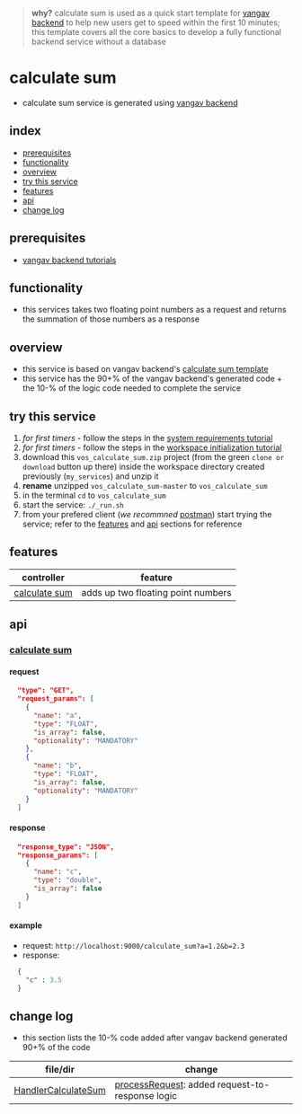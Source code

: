 
> **why?** calculate sum is used as a quick start template for [vangav backend](https://github.com/vangav/vos_backend) to help new users get to speed within the first 10 minutes; this template covers all the core basics to develop a fully functional backend service without a database

# calculate sum

+ calculate sum service is generated using [vangav backend](https://github.com/vangav/vos_backend)

## index

+ [prerequisites](https://github.com/vangav/vos_calculate_sum#prerequisites)
+ [functionality](https://github.com/vangav/vos_calculate_sum#functionality)
+ [overview](https://github.com/vangav/vos_calculate_sum#overview)
+ [try this service](https://github.com/vangav/vos_calculate_sum#try-this-service)
+ [features](https://github.com/vangav/vos_calculate_sum#features)
+ [api](https://github.com/vangav/vos_calculate_sum#api)
+ [change log](https://github.com/vangav/vos_calculate_sum#change-log)

## prerequisites

+ [vangav backend tutorials](https://github.com/vangav/vos_backend)

## functionality

+ this services takes two floating point numbers as a request and returns the summation of those numbers as a response

## overview

+ this service is based on vangav backend's [calculate sum template](https://github.com/vangav/vos_backend/tree/master/vangav_backend_templates/vos_calculate_sum)
+ this service has the 90+% of the vangav backend's generated code + the 10-% of the logic code needed to complete the service

## try this service

1. *for first timers* - follow the steps in the [system requirements tutorial](https://github.com/vangav/vos_backend#system-requirements)
2. *for first timers* - follow the steps in the [workspace initialization tutorial](https://github.com/vangav/vos_backend#init)
3. download this `vos_calculate_sum.zip` project (from the green `clone or download` button up there) inside the workspace directory created previously (`my_services`) and unzip it
4. **rename** unzipped `vos_calculate_sum-master` to `vos_calculate_sum`
5. in the terminal `cd` to `vos_calculate_sum`
6. start the service: `./_run.sh`
7. from your prefered client (*we recommned* [postman](https://www.getpostman.com/docs/postman/launching_postman/installation_and_updates)) start trying the service; refer to the [features](https://github.com/vangav/vos_calculate_sum#features) and [api](https://github.com/vangav/vos_calculate_sum#api) sections for reference

## features

| controller | feature |
| ---------- | ------- |
| [calculate sum](https://github.com/vangav/vos_calculate_sum/tree/master/app/com/vangav/vos_calculate_sum/controllers/calculate_sum) | adds up two floating point numbers |

## api

### [calculate sum](https://github.com/vangav/vos_calculate_sum/tree/master/app/com/vangav/vos_calculate_sum/controllers/calculate_sum)

#### request

```json
  "type": "GET",
  "request_params": [
    {
      "name": "a",
      "type": "FLOAT",
      "is_array": false,
      "optionality": "MANDATORY"
    },
    {
      "name": "b",
      "type": "FLOAT",
      "is_array": false,
      "optionality": "MANDATORY"
    }
  ]
```

#### response

```json
  "response_type": "JSON",
  "response_params": [
    {
      "name": "c",
      "type": "double",
      "is_array": false
    }
  ]
```

#### example

+ request: `http://localhost:9000/calculate_sum?a=1.2&b=2.3`
+ response:
```json
  {
    "c" : 3.5
  }
```

## change log

+ this section lists the 10-% code added after vangav backend generated 90+% of the code

| file/dir | change |
| -------- | ------ |
| [HandlerCalculateSum](https://github.com/vangav/vos_calculate_sum/blob/master/app/com/vangav/vos_calculate_sum/controllers/calculate_sum/HandlerCalculateSum.java) | [processRequest](https://github.com/vangav/vos_calculate_sum/blob/master/app/com/vangav/vos_calculate_sum/controllers/calculate_sum/HandlerCalculateSum.java#L86): added request-to-response logic |
